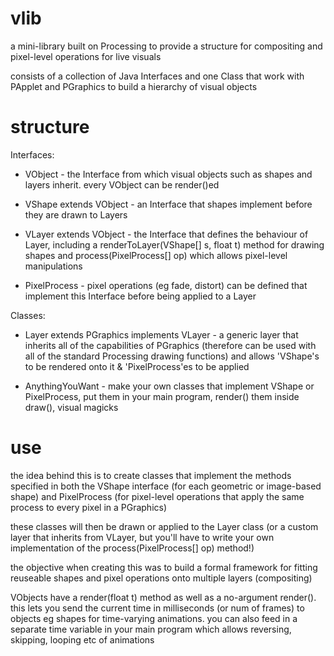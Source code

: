# vlib
a mini-library built on Processing to provide a structure for compositing and pixel-level operations for live visuals

consists of a collection of Java Interfaces and one Class that work with PApplet and PGraphics to build a hierarchy of visual objects

# structure
Interfaces:

* VObject - the Interface from which visual objects such as shapes and layers inherit. every VObject can be render()ed

* VShape extends VObject - an Interface that shapes implement before they are drawn to Layers

* VLayer extends VObject - the Interface that defines the behaviour of Layer, including a renderToLayer(VShape[] s, float t) method for drawing shapes and process(PixelProcess[] op) which allows pixel-level manipulations

* PixelProcess - pixel operations (eg fade, distort) can be defined that implement this Interface before being applied to a Layer

Classes:

* Layer extends PGraphics implements VLayer - a generic layer that inherits all of the capabilities of PGraphics (therefore can be used with all of the standard Processing drawing functions) and allows 'VShape's to be rendered onto it & 'PixelProcess'es to be applied

* AnythingYouWant - make your own classes that implement VShape or PixelProcess, put them in your main program, render() them inside draw(), visual magicks

# use
the idea behind this is to create classes that implement the methods specified in both the VShape interface (for each geometric or image-based shape) and PixelProcess (for pixel-level operations that apply the same process to every pixel in a PGraphics)

these classes will then be drawn or applied to the Layer class (or a custom layer that inherits from VLayer, but you'll have to write your own implementation of the process(PixelProcess[] op) method!)

the objective when creating this was to build a formal framework for fitting reuseable shapes and pixel operations onto multiple layers (compositing)

VObjects have a render(float t) method as well as a no-argument render(). this lets you send the current time in milliseconds (or num of frames) to objects eg shapes for time-varying animations. you can also feed in a separate time variable in your main program which allows reversing, skipping, looping etc of animations